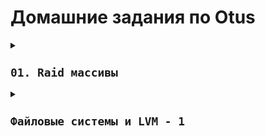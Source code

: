 # Домашние задания по Otus


<details><summary><code><h2>01. Raid массивы</h2></code></summary><ul>

### Описание задания 

• Добавить в виртуальную машину несколько дисков

• Собрать RAID-0/1/5/10 на выбор

• Сломать и починить RAID

• Создать GPT таблицу, пять разделов и смонтировать их в системе.

На проверку отправьте:
скрипт для создания рейда, 
отчет по командам для починки RAID и созданию разделов.




<h2 align="center">Отчет</h2>

<br>
Отчет предоставлен в виде набора скриншотов  представленных ниже 

<br>

![Проверка создания Raid](https://raw.githubusercontent.com/jecka2/repo/refs/heads/main/screenshots/Raid/%D0%9F%D1%80%D0%BE%D0%B2%D0%B5%D1%80%D0%BA%D0%B0%20Raid.png)

<br>
Согласно указанным выше данным мы создали  Raid массив из 5 дисков  тип Raid 6


![Отмечаем сбойный диск и удаляем его](https://raw.githubusercontent.com/jecka2/repo/refs/heads/main/screenshots/Raid/Fail%26Remove.png)

Производим  отметку о том, что диск "сломан"  и удаляем его из дискового массива


![Добовление нового диска и ребилд рейда](https://raw.githubusercontent.com/jecka2/repo/refs/heads/main/screenshots/Raid/Add%26Rebild.png) 

Производим добовление якобы "нового" диска взамен вышедшего из строя и система производит процесс восстановления массива

![Добовление нового диска и ребилд рейда](https://raw.githubusercontent.com/jecka2/repo/refs/heads/main/screenshots/Raid/%D0%9F%D0%B0%D1%80%D1%82%D0%B8%D1%86%D0%B8%D0%B8.png)

Смонтированные партиции на новом рэйде

<h2 align="center">Скрипт</h2>

<details><summary> </code></summary><ul>

```bash
#!/bin/bash

if [[ $(id -u) -ne 0 ]]; then
   echo "Ошибка: Скрипт должен быть запущен с правами root."
   exit 1
fi
lsblk
echo "Справочная информация - для raid 1 и 0  2 диска  для raid 5 - необходимо от 3 дисков , для raid 10(1+0) от 4 дисков"
raidtype ()
{
read -p "Укажите тип рэйда(0,1,5,6,10): " Raid
}
raidtype
checkraid ()
{
if [[ $Raid != 0 ]]; then
    if [[ $Raid != 1 ]]; then
        if [[ $Raid != 5 ]]; then
            if [[ $Raid != 6 ]]; then
               if [[ $Raid != 10 ]] ;then
                echo "Указан некорректный тип Raid"
                raidtype
                checkraid
                fi
            fi
        fi
    fi
fi
}
checkraid
read -p "Укажите количество дисков: " num_disks
read -p "Введите имена дисков через пробел: " Disk_names
Disks=($Disk_names)
echo "${Disks[*]}"
echo  $Raid
if [[ $Raid -le 1 ]]; then
    if [[ $num_disks -ge 3 ]]; then
        echo "Ошибка, количество дисков не подходит для данного типа Raid"
    else
        mdadm --create --verbose /dev/md0 -l $Raid -n $num_disks ${Disks[*]}
    fi
elif [[ $Raid == 5 ]]; then
    if [[ $num_disks -le 2 ]]; then
        echo "Ошибка, количество дисков не подходит для данного типа Raid"
    else
        mdadm --create --verbose /dev/md0 -l $Raid -n $num_disks ${Disks[*]}
    fi
else
    if [[ $num_disks -le 3 ]]; then
        echo "Ошибка, количество дисков не подходит для данного типа Raid"
    else
        mdadm --create --verbose /dev/md0 -l $Raid -n $num_disks ${Disks[*]}
    fi
fi
echo  "Raid "$Raid"  успешно создан"
cat /proc/mdstat
mdadm -D /dev/md0

```
</ul>
</ul></details>


<details><summary><code><h2>Файловые системы и LVM - 1</h2></code></summary><ul>


### Описание задания 

• Настроить LVM в Ubuntu 24.04 Server

• Создать Physical Volume, Volume Group и Logical Volume

• Отформатировать и смонтировать файловую систему

• Расширить файловую систему за счёт нового диска

• Выполнить resize

• Проверить корректность работы

<h2 align="center">Отчет</h2>

<br>

<details><summary> </code></summary><ul>

```bash
Отчет  будет предоставлен в виде команд 


jecka@otus:~$ sudo lvmdiskscan
  /dev/sda2 [       2.00 GiB]
  /dev/sda3 [     <30.00 GiB] LVM physical volume
  /dev/sdb  [      10.00 GiB]
  /dev/sdc  [      10.00 GiB]
  /dev/sdd  [      10.00 GiB]
  /dev/sde  [      10.00 GiB]
  /dev/sdf  [      10.00 GiB]
  5 disks
  1 partition
  0 LVM physical volume whole disks
  1 LVM physical volume


jecka@otus:~$ sudo pvcreate /dev/sdb
  Physical volume "/dev/sdb" successfully created.


jecka@otus:~$ sudo vgcreate otus  /dev/sdb
  Volume group "otus" successfully created

jecka@otus:~$ sudo lvcreate -l+80%FREE -n test otus
  Logical volume "test" created.
jecka@otus:~$ sudo vgdisplay otus
  --- Volume group ---
  VG Name               otus
  System ID
  Format                lvm2
  Metadata Areas        1
  Metadata Sequence No  2
  VG Access             read/write
  VG Status             resizable
  MAX LV                0
  Cur LV                1
  Open LV               0
  Max PV                0
  Cur PV                1
  Act PV                1
  VG Size               <10.00 GiB
  PE Size               4.00 MiB
  Total PE              2559
  Alloc PE / Size       2047 / <8.00 GiB
  Free  PE / Size       512 / 2.00 GiB
  VG UUID               4e0Z6l-RhZM-EVj4-gb3B-phEF-5xP5-dI2u8j


jecka@otus:~$ sudo vgdisplay -v otus | grep "PV Name"
  PV Name               /dev/sdb
jecka@otus:~$ sudo lvdisplay /dev/otus/test
  --- Logical volume ---
  LV Path                /dev/otus/test
  LV Name                test
  VG Name                otus
  LV UUID                shlaYs-8AAc-69Z0-dS3r-lyC9-edlc-Z9AVkT
  LV Write Access        read/write
  LV Creation host, time otus, 2025-05-17 21:29:50 +0000
  LV Status              available
  # open                 0
  LV Size                <8.00 GiB
  Current LE             2047
  Segments               1
  Allocation             inherit
  Read ahead sectors     auto
  - currently set to     256
  Block device           252:1



jecka@otus:~$ sudo lvcreate -l100M -n small otus
  Invalid argument for --extents: 100M
  Error during parsing of command line.
jecka@otus:~$ sudo lvcreate -L100M -n small otus
  Logical volume "small" created.
jecka@otus:~$ sudo mkfs.ext4 /dev/otus/test
mke2fs 1.47.0 (5-Feb-2023)
Discarding device blocks: done
Creating filesystem with 2096128 4k blocks and 524288 inodes
Filesystem UUID: 416e71ad-df98-4945-a83c-89a9d7fd14cf
Superblock backups stored on blocks:
        32768, 98304, 163840, 229376, 294912, 819200, 884736, 1605632

Allocating group tables: done
Writing inode tables: done
Creating journal (16384 blocks): done
Writing superblocks and filesystem accounting information: done

jecka@otus:~$ sudo pvcreate /dev/sdc
  Physical volume "/dev/sdc" successfully created.
jecka@otus:~$ sudo vgextend otus /dev/sdc
  Volume group "otus" successfully extended
jecka@otus:~$ sudo vgdisplay -v otus | grep "PV Name"
  PV Name               /dev/sdb
  PV Name               /dev/sdc
jecka@otus:~$ dd if=/dev/zero of=/data/test.log bs=1M \
 count=8000 status=progress
dd: failed to open '/data/test.log': No such file or directory
jecka@otus:~$ df -h
Filesystem                         Size  Used Avail Use% Mounted on
tmpfs                              197M  1.1M  196M   1% /run
/dev/mapper/ubuntu--vg-ubuntu--lv   15G  5.0G  9.0G  36% /
tmpfs                              984M     0  984M   0% /dev/shm
tmpfs                              5.0M     0  5.0M   0% /run/lock
/dev/sda2                          2.0G  185M  1.7G  11% /boot
tmpfs                              197M   12K  197M   1% /run/user/1000

ecka@otus:~$ sudo dd if=/dev/zero of=/mnt/test.log bs=1M  count=8000 status=progress
7917797376 bytes (7.9 GB, 7.4 GiB) copied, 13 s, 609 MB/s
dd: error writing '/mnt/test.log': No space left on device
7944+0 records in
7943+0 records out
8329297920 bytes (8.3 GB, 7.8 GiB) copied, 13.7498 s, 606 MB/s
jecka@otus:~$ sudo lvextend -l+80%FREE /dev/otus/test
  Size of logical volume otus/test changed from <8.00 GiB (2047 extents) to <17.52 GiB (4484 extents).
  Logical volume otus/test successfully resized.
jecka@otus:~$ lvs /dev/otus/test
  WARNING: Running as a non-root user. Functionality may be unavailable.
  /dev/mapper/control: open failed: Permission denied
  Failure to communicate with kernel device-mapper driver.
  Incompatible libdevmapper 1.02.185 (2022-05-18) and kernel driver (unknown version).
  /run/lock/lvm/V_otus:aux: open failed: Permission denied
  Can't get lock for otus.
  Cannot process volume group otus
jecka@otus:~$ sudo lvs /dev/otus/test
  LV   VG   Attr       LSize   Pool Origin Data%  Meta%  Move Log Cpy%Sync Convert
  test otus -wi-ao---- <17.52g
jecka@otus:~$ df  -Th /mnt/
Filesystem            Type  Size  Used Avail Use% Mounted on
/dev/mapper/otus-test ext4  7.8G  7.8G     0 100% /mnt
jecka@otus:~$ sudo resize2fs /dev/otus/test
resize2fs 1.47.0 (5-Feb-2023)
Filesystem at /dev/otus/test is mounted on /mnt; on-line resizing required
old_desc_blocks = 1, new_desc_blocks = 3
The filesystem on /dev/otus/test is now 4591616 (4k) blocks long.

jecka@otus:~$ df  -Th /mnt/
Filesystem            Type  Size  Used Avail Use% Mounted on
/dev/mapper/otus-test ext4   18G  7.8G  8.6G  48% /mnt
jecka@otus:~$ sudo umount /mnt
jecka@otus:~$ sudo e2fsck -fy /dev/otus/test
e2fsck 1.47.0 (5-Feb-2023)
Pass 1: Checking inodes, blocks, and sizes
Pass 2: Checking directory structure
Pass 3: Checking directory connectivity
Pass 4: Checking reference counts
Pass 5: Checking group summary information
/dev/otus/test: 12/1155072 files (0.0% non-contiguous), 2133660/4591616 blocks
jecka@otus:~$ resize2fs /dev/otus/test  10G
resize2fs 1.47.0 (5-Feb-2023)
open: Permission denied while opening /dev/otus/test
jecka@otus:~$ sudo resize2fs /dev/otus/test  10G
resize2fs 1.47.0 (5-Feb-2023)
Resizing the filesystem on /dev/otus/test to 2621440 (4k) blocks.
The filesystem on /dev/otus/test is now 2621440 (4k) blocks long.

jecka@otus:~$ sudo lvmreduce /dev/otus/test -L 10G
sudo: lvmreduce: command not found
jecka@otus:~$ sudo lvreduce /dev/otus/test -L 10G
  WARNING: Reducing active logical volume to 10.00 GiB.
  THIS MAY DESTROY YOUR DATA (filesystem etc.)
Do you really want to reduce otus/test? [y/n]: y
  Size of logical volume otus/test changed from <17.52 GiB (4484 extents) to 10.00 GiB (2560 extents).
  Logical volume otus/test successfully resized.
jecka@otus:~$ sudo mount /dev/otus/test /mnt
jecka@otus:~$ df -Th /mnt
Filesystem            Type  Size  Used Avail Use% Mounted on
/dev/mapper/otus-test ext4  9.8G  7.8G  1.6G  84% /mnt

jecka@otus:/msudo findmnt --verify --verbose
/
   [ ] target exists
   [ ] source /dev/disk/by-id/dm-uuid-LVM-eQHuGCwKkmF9rdmNAUEHoUANHpn0FKEsAunYNN504dyjFcaTLwYyCR9MVbrdN7PC exists
   [ ] FS type is ext4
/boot
   [ ] target exists
   [ ] source /dev/disk/by-uuid/82a2adc5-bd04-4577-b9c0-3e5d81794ef2 exists
   [ ] FS type is ext4
none
   [W] non-bind mount source /swap.img is a directory or regular file
   [ ] FS type is swap
/mnt
   [ ] target exists
   [ ] UUID=416e71ad-df98-4945-a83c-89a9d7fd14cf translated to /dev/mapper/otus-test
   [ ] source /dev/mapper/otus-test exists
   [ ] FS type is ext4

0 parse errors, 0 errors, 1 warning
jecka@otus:/mnt$ sudo cat /etc/fstab
# /etc/fstab: static file system information.
#
# Use 'blkid' to print the universally unique identifier for a
# device; this may be used with UUID= as a more robust way to name devices
# that works even if disks are added and removed. See fstab(5).
#
# <file system> <mount point>   <type>  <options>       <dump>  <pass>
# / was on /dev/ubuntu-vg/ubuntu-lv during curtin installation
/dev/disk/by-id/dm-uuid-LVM-eQHuGCwKkmF9rdmNAUEHoUANHpn0FKEsAunYNN504dyjFcaTLwYyCR9MVbrdN7PC / ext4 defaults 0 1
# /boot was on /dev/sda2 during curtin installation
/dev/disk/by-uuid/82a2adc5-bd04-4577-b9c0-3e5d81794ef2 /boot ext4 defaults 0 1
/swap.img       none    swap    sw      0       0
UUID=416e71ad-df98-4945-a83c-89a9d7fd14cf /mnt ext4 defaults 0 2
jecka@otus:/mnt$

jecka@otus:/msudo findmnt --verify --verbose
/
   [ ] target exists
   [ ] source /dev/disk/by-id/dm-uuid-LVM-eQHuGCwKkmF9rdmNAUEHoUANHpn0FKEsAunYNN504dyjFcaTLwYyCR9MVbrdN7PC exists
   [ ] FS type is ext4
/boot
   [ ] target exists
   [ ] source /dev/disk/by-uuid/82a2adc5-bd04-4577-b9c0-3e5d81794ef2 exists
   [ ] FS type is ext4
none
   [W] non-bind mount source /swap.img is a directory or regular file
   [ ] FS type is swap
/mnt
   [ ] target exists
   [ ] UUID=416e71ad-df98-4945-a83c-89a9d7fd14cf translated to /dev/mapper/otus-test
   [ ] source /dev/mapper/otus-test exists
   [ ] FS type is ext4

0 parse errors, 0 errors, 1 warning
jecka@otus:/mnt$ sudo cat /etc/fstab
# /etc/fstab: static file system information.
#
# Use 'blkid' to print the universally unique identifier for a
# device; this may be used with UUID= as a more robust way to name devices
# that works even if disks are added and removed. See fstab(5).
#
# <file system> <mount point>   <type>  <options>       <dump>  <pass>
# / was on /dev/ubuntu-vg/ubuntu-lv during curtin installation
/dev/disk/by-id/dm-uuid-LVM-eQHuGCwKkmF9rdmNAUEHoUANHpn0FKEsAunYNN504dyjFcaTLwYyCR9MVbrdN7PC / ext4 defaults 0 1
# /boot was on /dev/sda2 during curtin installation
/dev/disk/by-uuid/82a2adc5-bd04-4577-b9c0-3e5d81794ef2 /boot ext4 defaults 0 1
/swap.img       none    swap    sw      0       0
UUID=416e71ad-df98-4945-a83c-89a9d7fd14cf /mnt ext4 defaults 0 2



```


